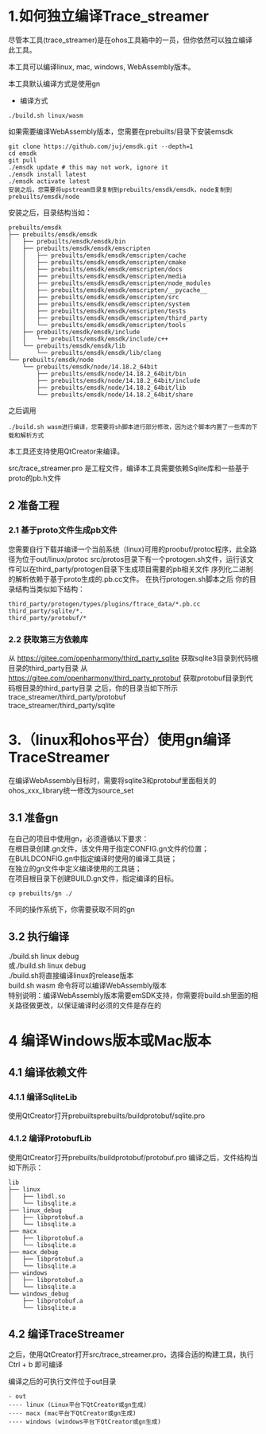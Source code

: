 # 1.如何独立编译Trace_streamer
尽管本工具(trace_streamer)是在ohos工具箱中的一员，但你依然可以独立编译此工具。

本工具可以编译linux, mac, windows, WebAssembly版本。

本工具默认编译方式是使用gn
+ 编译方式
```
./build.sh linux/wasm
```
如果需要编译WebAssembly版本，您需要在prebuilts/目录下安装emsdk
```
git clone https://github.com/juj/emsdk.git --depth=1
cd emsdk
git pull
./emsdk update # this may not work, ignore it
./emsdk install latest
./emsdk activate latest
安装之后，您需要将upstream目录复制到prebuilts/emsdk/emsdk，node复制到prebuilts/emsdk/node
```
安装之后，目录结构当如：
```
prebuilts/emsdk
├── prebuilts/emsdk/emsdk
│   ├── prebuilts/emsdk/emsdk/bin
│   ├── prebuilts/emsdk/emsdk/emscripten
│   │   ├── prebuilts/emsdk/emsdk/emscripten/cache
│   │   ├── prebuilts/emsdk/emsdk/emscripten/cmake
│   │   ├── prebuilts/emsdk/emsdk/emscripten/docs
│   │   ├── prebuilts/emsdk/emsdk/emscripten/media
│   │   ├── prebuilts/emsdk/emsdk/emscripten/node_modules
│   │   ├── prebuilts/emsdk/emsdk/emscripten/__pycache__
│   │   ├── prebuilts/emsdk/emsdk/emscripten/src
│   │   ├── prebuilts/emsdk/emsdk/emscripten/system
│   │   ├── prebuilts/emsdk/emsdk/emscripten/tests
│   │   ├── prebuilts/emsdk/emsdk/emscripten/third_party
│   │   └── prebuilts/emsdk/emsdk/emscripten/tools
│   ├── prebuilts/emsdk/emsdk/include
│   │   └── prebuilts/emsdk/emsdk/include/c++
│   └── prebuilts/emsdk/emsdk/lib
│       └── prebuilts/emsdk/emsdk/lib/clang
└── prebuilts/emsdk/node
    └── prebuilts/emsdk/node/14.18.2_64bit
        ├── prebuilts/emsdk/node/14.18.2_64bit/bin
        ├── prebuilts/emsdk/node/14.18.2_64bit/include
        ├── prebuilts/emsdk/node/14.18.2_64bit/lib
        └── prebuilts/emsdk/node/14.18.2_64bit/share
```
之后调用
```
./build.sh wasm进行编译，您需要将sh脚本进行部分修改，因为这个脚本内置了一些库的下载和解析方式
```
本工具还支持使用QtCreator来编译。

src/trace_streamer.pro 是工程文件，编译本工具需要依赖Sqlite库和一些基于proto的pb.h文件
## 2 准备工程
### 2.1 基于proto文件生成pb文件
您需要自行下载并编译一个当前系统（linux)可用的proobuf/protoc程序，此全路径为位于out/linux/protoc
src/protos目录下有一个protogen.sh文件，运行该文件可以在third_party/protogen目录下生成项目需要的pb相关文件
序列化二进制的解析依赖于基于proto生成的.pb.cc文件。
在执行protogen.sh脚本之后
你的目录结构当类似如下结构：
```
third_party/protogen/types/plugins/ftrace_data/*.pb.cc
third_party/sqlite/*.
third_party/protobuf/*
```
### 2.2 获取第三方依赖库
从
https://gitee.com/openharmony/third_party_sqlite
获取sqlite3目录到代码根目录的third_party目录 
从
https://gitee.com/openharmony/third_party_protobuf
获取protobuf目录到代码根目录的third_party目录 
之后，你的目录当如下所示  
trace_streamer/third_party/protobuf  
trace_streamer/third_party/sqlite 
# 3.（linux和ohos平台）使用gn编译TraceStreamer 
在编译WebAssembly目标时，需要将sqlite3和protobuf里面相关的ohos_xxx_library统一修改为source_set 
## 3.1 准备gn
在自己的项目中使用gn，必须遵循以下要求：  
在根目录创建.gn文件，该文件用于指定CONFIG.gn文件的位置；  
在BUILDCONFIG.gn中指定编译时使用的编译工具链；  
在独立的gn文件中定义编译使用的工具链；  
在项目根目录下创建BUILD.gn文件，指定编译的目标。  
```
cp prebuilts/gn ./
```
不同的操作系统下，你需要获取不同的gn
## 3.2 执行编译
./build.sh linux debug  
或./build.sh linux debug  
./build.sh将直接编译linux的release版本  
build.sh wasm 命令将可以编译WebAssembly版本  
特别说明：编译WebAssembly版本需要emSDK支持，你需要将build.sh里面的相关路径做更改，以保证编译时必须的文件是存在的
# 4 编译Windows版本或Mac版本
## 4.1 编译依赖文件
### 4.1.1 编译SqliteLib
使用QtCreator打开prebuiltsprebuilts/buildprotobuf/sqlite.pro
### 4.1.2 编译ProtobufLib
使用QtCreator打开prebuilts/buildprotobuf/protobuf.pro
编译之后，文件结构当如下所示：
```
lib
├── linux
│   ├── libdl.so
│   └── libsqlite.a
├── linux_debug
│   ├── libprotobuf.a
│   └── libsqlite.a
├── macx
│   ├── libprotobuf.a
│   └── libsqlite.a
├── macx_debug
│   ├── libprotobuf.a
│   └── libsqlite.a
├── windows
│   ├── libprotobuf.a
│   └── libsqlite.a
└── windows_debug
    ├── libprotobuf.a
    └── libsqlite.a
```
## 4.2 编译TraceStreamer
之后，使用QtCreator打开src/trace_streamer.pro，选择合适的构建工具，执行 Ctrl + b 即可编译

编译之后的可执行文件位于out目录
```
- out
---- linux (Linux平台下QtCreator或gn生成)
---- macx (mac平台下QtCreator或gn生成)
---- windows (windows平台下QtCreator或gn生成)
```